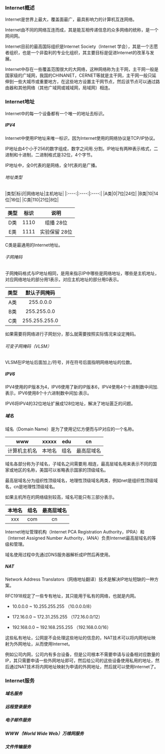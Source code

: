 ### Internet概述

Internet是世界上最大，覆盖面最广，最具影响力的计算机互连网络。

Internet由不同的网络互连而成，其是能互相传递信息的众多网络的统称，是一个网间网。

Internet目前的最高国际组织是Internet Society（Internet 学会），其是一个志愿者组织，也是一个非盈利的专业化组织，其主要目标是促进Internet的改革与发展。

Internet中存在一些覆盖范围很大的大网络，这种网络称为主干网，主干网一般是国家级的广域网，我国的CHINANET，CERNET等就是主干网，主干网一般只延伸到一些大城市或重要地方，在这些地方设置主干网节点，然后该节点可以通过路由器和其他网络（其他广域网或城域网，局域网）相连。

### Internet地址

Internet中的每一个设备都有一个唯一的地址去标识。

##### IPV4

Internet中使用IP地址来唯一标识，因为Internet使用的网络协议是TCP/IP协议。

IP地址由4个小于256的数字组成，数字之间用.分割。IP地址有两种表示格式，二进制和十进制，二进制格式是32位，4个字节。

IP地址中，全0代表的是网络，全1代表的是广播。

###### 地址类型

|类型|标识|网络地址|主机地址|
|:----:|:----:|:----:|
|A类|0|7位|24位|
|B类|10|14位|16位|
|C类|110|21位|8位|

|类型|标识|说明|
|:----:|:----:|:----:|
|D类|1110|组播 28位|
|E类|1111|实验保留 28位|

C类是最通用的Internet地址。

###### 子网掩码

子网掩码格式与IP地址相同，是用来指示IP中哪些是网络地址，哪些是主机地址，对应网络地址的部分用1表示，对应主机地址的部分用0表示。

|类型|默认子网掩码|
|:----:|:----:|
|A类|255.0.0.0
|B类|255.255.0.0|
|C类|255.255.255.0|

如果需要将网络进行子网划分，那么就需要按照实际情况来设定掩码。

###### 可变子网掩码（VLSM）

VLSM在IP地址后面加上/符号，并在符号后面指明网络地址的位数。

##### IPV6

IPV4使用的IP版本为4，IPV6使用了新的IP版本6，IPV4使用4个十进制数中间加.表示，IPV6使用8个十六进制数中间加:表示。

IPV6将IPV4的32位地址扩展成128位地址，解决了地址匮乏的问题。

##### 域名

域名（Domain Name）是为了使用记忆方便而与IP对应的一个名称。

|www|xxxxx|edu|cn|
|:----:|:----:|:----:|:----:|
|计算机主机名|本地名|组名|最高层域名|

域名各部分称为子域名，子域名之间需要用.相连，最高层域名用来表示不同的国家或地区的名称，美国可以省略表示国家的顶级域名。

最高层域名分为组织性顶级域名，地理性顶级域名两类，例如net是组织性顶级域名，cn是地理性顶级域名。

如果主机所在的网络级别较高，域名可能只有三部分表示。

|本地名|组名|最高层域名|
|:----:|:----:|:----:|
|xxx|com|cn|

Internet地址管理机构（Internet PCA Registration Authority，IPRA）和（Internet Assigned Number Authority，IANA）负责Internet最高层域名的等级和管理。

域名使用过程中先通过DNS服务器解析成IP然后再使用。

##### NAT

Network Address Translators（网络地址翻译）技术是解决IP地址短缺的一种方案。

RFC1918规定了一些专有地址，其只能用于私有的网络，也就是内网。

* 10.0.0.0 ~ 10.255.255.255 （10.0.0.0/8）

* 172.16.0.0 ~ 172.31.255.255 （172.16.0.0/12）

* 192.168.0.0 ~ 192.168.255.255 （192.168.0.0/16）

这些私有地址，公网是不会处理这些地址的信息的，NAT技术可以将内网地址映射为外网地址，从而使用Internet。

例如公司内网，公司内有多台设备，但是公司根本不需要申请与设备相对应数量的IP，其只需要申请一些外网地址即可，然后给公司的这些设备使用私用的地址，然后通过NAT技术将内网地址映射为申请的外网地址，然后就可以使用Internet了。

### Internet服务

##### 域名服务

##### 远程登录服务

##### 电子邮件服务

##### WWW（World Wide Web）万维网服务

##### 文件传输服务